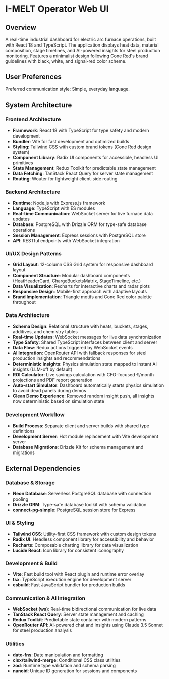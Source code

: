 # I-MELT Operator Web UI

## Overview

A real-time industrial dashboard for electric arc furnace operations, built with React 18 and TypeScript. The application displays heat data, material composition, stage timelines, and AI-powered insights for steel production monitoring. Features a minimalist design following Cone Red's brand guidelines with black, white, and signal-red color scheme.

## User Preferences

Preferred communication style: Simple, everyday language.

## System Architecture

### Frontend Architecture
- **Framework**: React 18 with TypeScript for type safety and modern development
- **Bundler**: Vite for fast development and optimized builds
- **Styling**: Tailwind CSS with custom brand tokens (Cone Red design system)
- **Component Library**: Radix UI components for accessible, headless UI primitives
- **State Management**: Redux Toolkit for predictable state management
- **Data Fetching**: TanStack React Query for server state management
- **Routing**: Wouter for lightweight client-side routing

### Backend Architecture
- **Runtime**: Node.js with Express.js framework
- **Language**: TypeScript with ES modules
- **Real-time Communication**: WebSocket server for live furnace data updates
- **Database**: PostgreSQL with Drizzle ORM for type-safe database operations
- **Session Management**: Express sessions with PostgreSQL store
- **API**: RESTful endpoints with WebSocket integration

### UI/UX Design Patterns
- **Grid Layout**: 12-column CSS Grid system for responsive dashboard layout
- **Component Structure**: Modular dashboard components (HeatHeaderCard, ChargeBucketsMatrix, StageTimeline, etc.)
- **Data Visualization**: Recharts for interactive charts and radar plots
- **Responsive Design**: Mobile-first approach with adaptive layouts
- **Brand Implementation**: Triangle motifs and Cone Red color palette throughout

### Data Architecture
- **Schema Design**: Relational structure with heats, buckets, stages, additives, and chemistry tables
- **Real-time Updates**: WebSocket messages for live data synchronization
- **Type Safety**: Shared TypeScript interfaces between client and server
- **Data Flow**: Redux actions triggered by WebSocket events
- **AI Integration**: OpenRouter API with fallback responses for steel production insights and recommendations
- **Deterministic Insights**: Physics simulation state mapped to instant AI insights (LLM-off by default)
- **ROI Calculator**: Live savings calculation with CFO-focused €/month projections and PDF report generation
- **Auto-start Simulator**: Dashboard automatically starts physics simulation to avoid dead panels during demos
- **Clean Demo Experience**: Removed random insight push, all insights now deterministic based on simulation state

### Development Workflow
- **Build Process**: Separate client and server builds with shared type definitions
- **Development Server**: Hot module replacement with Vite development server
- **Database Migrations**: Drizzle Kit for schema management and migrations

## External Dependencies

### Database & Storage
- **Neon Database**: Serverless PostgreSQL database with connection pooling
- **Drizzle ORM**: Type-safe database toolkit with schema validation
- **connect-pg-simple**: PostgreSQL session store for Express

### UI & Styling
- **Tailwind CSS**: Utility-first CSS framework with custom design tokens
- **Radix UI**: Headless component library for accessibility and behavior
- **Recharts**: Composable charting library for data visualization
- **Lucide React**: Icon library for consistent iconography

### Development & Build
- **Vite**: Fast build tool with React plugin and runtime error overlay
- **tsx**: TypeScript execution engine for development server
- **esbuild**: Fast JavaScript bundler for production builds

### Communication & AI Integration
- **WebSocket (ws)**: Real-time bidirectional communication for live data
- **TanStack React Query**: Server state management and caching
- **Redux Toolkit**: Predictable state container with modern patterns
- **OpenRouter API**: AI-powered chat and insights using Claude 3.5 Sonnet for steel production analysis

### Utilities
- **date-fns**: Date manipulation and formatting
- **clsx/tailwind-merge**: Conditional CSS class utilities
- **zod**: Runtime type validation and schema parsing
- **nanoid**: Unique ID generation for sessions and components